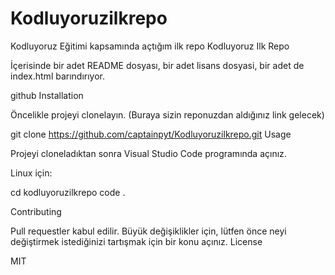 # Kodluyoruzilkrepo
Kodluyoruz Eğitimi kapsamında açtığım ilk repo
Kodluyoruz Ilk Repo

 İçerisinde bir adet README dosyası, bir adet  lisans dosyasi, bir adet de index.html barındırıyor.

github
Installation

Öncelikle projeyi clonelayın. (Buraya sizin reponuzdan aldığınız link gelecek)

git clone https://github.com/captainpyt/Kodluyoruzilkrepo.git
Usage

Projeyi cloneladıktan sonra Visual Studio Code programında açınız.

Linux için:

cd kodluyoruzilkrepo
code .

Contributing

Pull requestler kabul edilir. Büyük değişiklikler için, lütfen önce neyi değiştirmek istediğinizi tartışmak için bir konu açınız.
License

MIT

